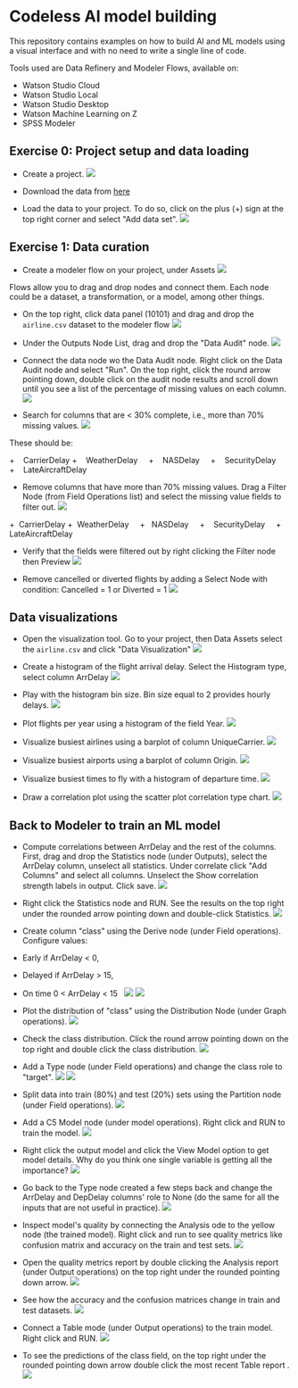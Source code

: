 # Codeless AI model building

This repository contains examples on how to build AI and ML models using a visual interface and with no need to write a single line of code.

Tools used are Data Refinery and Modeler Flows, available on:
- Watson Studio Cloud
- Watson Studio Local
- Watson Studio Desktop
- Watson Machine Learning on Z
- SPSS Modeler

## Exercise 0: Project setup and data loading

+ Create a project. 
![](https://github.com/IBMDataScience/clickers/blob/master/screenshots/create-project.png)

+ Download the data from [here](https://ibm.box.com/shared/static/oiynkgckhibo6aja51vcn8y7jup1vnzi.csv)

+ Load the data to your project. To do so, click on the plus (+) sign at the top right corner and select "Add data set".
![](https://github.com/IBMDataScience/clickers/blob/master/screenshots/load-data.png)


## Exercise 1: Data curation

+ Create a modeler flow on your project, under Assets 
![](https://github.com/IBMDataScience/clickers/blob/master/screenshots/create-modeler-flow.png)

Flows allow you to drag and drop nodes and connect them. Each node could be a dataset, a transformation, or a model, among other things.

+ On the top right, click data panel (10101) and drag and drop the `airline.csv` dataset to the modeler flow 
![](https://github.com/IBMDataScience/clickers/blob/master/screenshots/data-to-flow.png)


+ Under the Outputs Node List, drag and drop the "Data Audit" node.
![](https://github.com/IBMDataScience/clickers/blob/master/screenshots/data-audit.png)


+ Connect the data node wo the Data Audit node. Right click on the Data Audit node and select "Run". On the top right, click the round arrow pointing down, double click on the audit node results and scroll down until you see a list of the percentage of missing values on each column. 
![](https://github.com/IBMDataScience/clickers/blob/master/screenshots/connect-run.png)


+ Search for columns that are < 30% complete, i.e., more than 70% missing values.
![](https://github.com/IBMDataScience/clickers/blob/master/screenshots/see-missing.png)

These should be:

+    CarrierDelay
+    WeatherDelay    
+    NASDelay    
+    SecurityDelay    
+    LateAircraftDelay


+ Remove columns that have more than 70% missing values. Drag a Filter Node (from Field Operations list) and select the missing value fields to filter out. 
![](https://github.com/IBMDataScience/clickers/blob/master/screenshots/filter-out-fields.png)

+  CarrierDelay
+  WeatherDelay    
+   NASDelay    
+    SecurityDelay    
+    LateAircraftDelay


+ Verify that the fields were filtered out by right clicking the Filter node then Preview 
![](https://github.com/IBMDataScience/clickers/blob/master/screenshots/preview-filter-out.png)


+ Remove cancelled or diverted flights by adding a Select Node with condition: Cancelled = 1 or Diverted = 1 
![](https://github.com/IBMDataScience/clickers/blob/master/screenshots/select-flights.png)


## Data visualizations

+ Open the visualization tool. Go to your project, then Data Assets select the `airline.csv` and click "Data Visualization" ![](https://github.com/IBMDataScience/clickers/blob/master/screenshots/open-viz-tool.png)


+ Create a histogram of the flight arrival delay. Select the Histogram type, select column ArrDelay 
![](https://github.com/IBMDataScience/clickers/blob/master/screenshots/hist-arrdelay.png)


+ Play with the histogram bin size. Bin size equal to 2 provides hourly delays. 
![](https://github.com/IBMDataScience/clickers/blob/master/screenshots/bin-size.png)


+ Plot flights per year using a histogram of the field Year. 
![](https://github.com/IBMDataScience/clickers/blob/master/screenshots/hist-year.png)


+ Visualize busiest airlines using a barplot of column UniqueCarrier. 
![](https://github.com/IBMDataScience/clickers/blob/master/screenshots/busiest-airlines.png)


+ Visualize busiest airports using a barplot of column Origin. 
![](https://github.com/IBMDataScience/clickers/blob/master/screenshots/busiest-airports.png)


+ Visualize busiest times to fly with a histogram of departure time. 
![](https://github.com/IBMDataScience/clickers/blob/master/screenshots/busiest-time.png)


+ Draw a correlation plot using the scatter plot correlation type chart. 
![](https://github.com/IBMDataScience/clickers/blob/master/screenshots/corr-plot.png)


## Back to Modeler to train an ML model

+ Compute correlations between ArrDelay and the rest of the columns. First, drag and drop the Statistics node (under Outputs), select the ArrDelay column, unselect all statistics. Under correlate click "Add Columns" and select all columns. Unselect the Show correlation strength labels in output. Click save. 
![](https://github.com/IBMDataScience/clickers/blob/master/screenshots/corr-arrdelay.png)


+ Right click the Statistics node and RUN. See the results on the top right under the rounded arrow pointing down and double-click Statistics. 
![](https://github.com/IBMDataScience/clickers/blob/master/screenshots/see-correlations.png)


+ Create column "class" using the Derive node (under Field operations). Configure values:
+ Early if ArrDelay < 0, 
+ Delayed if ArrDelay > 15,
+ On time 0 < ArrDelay < 15   
![](https://github.com/IBMDataScience/clickers/blob/master/screenshots/create-class-1.png) 
![](https://github.com/IBMDataScience/clickers/blob/master/screenshots/create-class-2.png)


+ Plot the distribution of "class" using the Distribution Node (under Graph operations). 
![](https://github.com/IBMDataScience/clickers/blob/master/screenshots/class-distribution.png)


+ Check the class distribution. Click the round arrow pointing down on the top right and double click the class distribution. 
![](https://github.com/IBMDataScience/clickers/blob/master/screenshots/see-class-dist.png)


+ Add a Type node (under Field operations) and change the class role to "target". 
![](https://github.com/IBMDataScience/clickers/blob/master/screenshots/class-role-target.png) 
![](https://github.com/IBMDataScience/clickers/blob/master/screenshots/class-role-target-2.png)


+ Split data into train (80%) and test (20%) sets using the Partition node (under Field operations). 
![](https://github.com/IBMDataScience/clickers/blob/master/screenshots/split.png)


+ Add a C5 Model node (under model operations). Right click and RUN to train the model. 
![](https://github.com/IBMDataScience/clickers/blob/master/screenshots/add-model.png)


+ Right click the output model and click the View Model option to get model details. Why do you think one single variable is getting all the importance? 
![](https://github.com/IBMDataScience/clickers/blob/master/screenshots/view-model.png)


+ Go back to the Type node created a few steps back and change the ArrDelay and DepDelay columns' role to None (do the same for all the inputs that are not useful in practice). 
![](https://github.com/IBMDataScience/clickers/blob/master/screenshots/adjust-type-node.png)


+ Inspect model's quality by connecting the Analysis ode to the yellow node (the trained model). Right click and run to see quality metrics like confusion matrix and accuracy on the train and test sets. 
![](https://github.com/IBMDataScience/clickers/blob/master/screenshots/quality.png)


+ Open the quality metrics report by double clicking the Analysis report (under Output operations) on the top right under the rounded pointing down arrow. 
![](https://github.com/IBMDataScience/clickers/blob/master/screenshots/open-quality.png) 

+ See how the accuracy and the confusion matrices change in train and test datasets. 
![](https://github.com/IBMDataScience/clickers/blob/master/screenshots/see-quality.png)


+ Connect a Table mode (under Output operations) to the train model. Right click and RUN. 
![](https://github.com/IBMDataScience/clickers/blob/master/screenshots/run-predictions.png)

+ To see the predictions of the class field, on the top right under the rounded pointing down arrow double click the most recent Table report . 
![](https://github.com/IBMDataScience/clickers/blob/master/screenshots/see-predictions.png)

